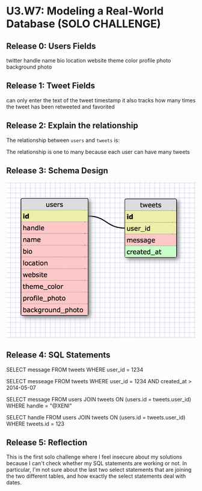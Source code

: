 # U3.W7: Modeling a Real-World Database (SOLO CHALLENGE)

## Release 0: Users Fields
<!-- Identify the fields Twitter collects data for -->
twitter handle
name
bio
location
website
theme color
profile photo
background photo

## Release 1: Tweet Fields
<!-- Identify the fields Twitter uses to represent/display a tweet. What are you required or allowed to enter? -->
can only enter the text of the tweet
timestamp
it also tracks how many times the tweet has been retweeted and favorited

## Release 2: Explain the relationship
The relationship between `users` and `tweets` is: 
<!-- because... -->
The relationship is one to many because each user can have many tweets

## Release 3: Schema Design
<!-- Include your image (inline) of your schema -->
<img src="../imgs/twitter.png">

## Release 4: SQL Statements
<!-- Include your SQL Statements. How can you make markdown files show blocks of code? -->
SELECT message FROM tweets WHERE user_id = 1234

SELECT messeage FROM tweets WHERE user_id = 1234 AND created_at > 2014-05-07

SELECT message FROM users JOIN tweets ON (users.id = tweets.user_id) WHERE handle = "@XENI"

SELECT handle FROM users JOIN tweets ON (users.id = tweets.user_id) WHERE tweets.id = 123

## Release 5: Reflection
<!-- Be sure to add your reflection here!!! -->
This is the first solo challenge where I feel insecure about my solutions because I can't check whether my SQL statements are working or not. In particular, I'm not sure about the last two select statements that are joining the two different tables, and how exactly the select statements deal with dates.